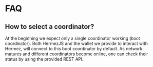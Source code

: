 # FAQ

## How to select a coordinator?
At the beginning we expect only a single coordinator working (boot coordinator). Both HermezJS and the wallet we provide to interact with Hermez, will connect to this boot coordinator by default. As network matures and different coordinators become online, one can check their status by using the provided REST API.



